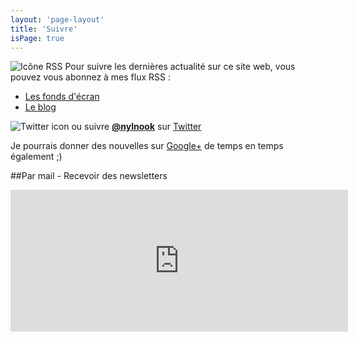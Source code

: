 ```yaml
---
layout: 'page-layout'
title: 'Suivre'
isPage: true
---
```


![Icône RSS](/website-img/icon-follow.svg)
Pour suivre les dernières actualité sur ce site web, vous pouvez vous abonnez à mes flux RSS :
- [Les fonds d'écran](../wallpaper-fr-rss.xml)
- [Le blog](../blog-fr-rss.xml)

![Twitter icon](/website-img/icon-twitter.svg)
ou suivre **[@nylnook](https://twitter.com/nylnook)** sur [Twitter](https://twitter.com/nylnook)

Je pourrais donner des nouvelles sur [Google+](https://plus.google.com/+Nylnook-art) de temps en temps également ;)

##Par mail - Recevoir des newsletters
<iframe width="540" height="227" src="https://my.sendinblue.com/users/subscribe/js_id/1tc73/id/1" frameborder="0" scrolling="no" allowfullscreen></iframe>

